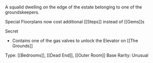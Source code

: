 A squalid dwelling on the edge of the estate belonging to one of the groundskeepers.

Special Floorplans now cost additional [[Steps]] instead of [[Gems]]s

Secret
- Contains one of the gas valves to unlock the Elevator on [[The Grounds]]

Type: [[Bedrooms]], [[Dead End]], [[Outer Room]]
Base Rarity: Unusual